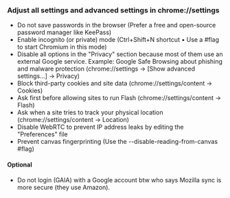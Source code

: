 ### Adjust all settings and advanced settings in chrome://settings

* Do not save passwords in the browser (Prefer a free and open-source password manager like KeePass)
* Enable incognito (or private) mode (Ctrl+Shift+N shortcut • Use a #flag to start Chromium in this mode)
* Disable all options in the "Privacy" section because most of them use an external Google service. Example: Google Safe Browsing about phishing and malware protection (chrome://settings → [Show advanced settings...] → Privacy)
* Block third-party cookies and site data (chrome://settings/content → Cookies)
* Ask first before allowing sites to run Flash (chrome://settings/content → Flash)
* Ask when a site tries to track your physical location (chrome://settings/content → Location)
* Disable WebRTC to prevent IP address leaks by editing the "Preferences" file
* Prevent canvas fingerprinting (Use the --disable-reading-from-canvas #flag)


#### Optional
* Do not login (GAIA) with a Google account btw who says Mozilla sync is more secure (they use Amazon).